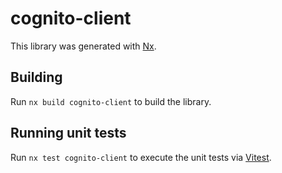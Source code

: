 # cognito-client

This library was generated with [Nx](https://nx.dev).

## Building

Run `nx build cognito-client` to build the library.

## Running unit tests

Run `nx test cognito-client` to execute the unit tests via [Vitest](https://vitest.dev/).
